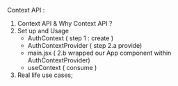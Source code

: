 Context API :

1. Context API & Why Context API ?
2. Set up and Usage
   - AuthContext ( step 1 : create )
   - AuthContextProvider ( step 2.a provide)
   - main.jsx ( 2.b wrapped our App component within AuthContextProvider)
   - useContext ( consume )
3. Real life use cases;
